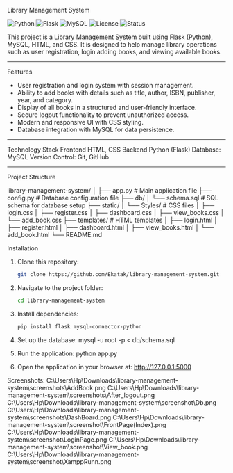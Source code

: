  Library Management System

![Python](https://img.shields.io/badge/Python-3.13-blue)
![Flask](https://img.shields.io/badge/Flask-Framework-green)
![MySQL](https://img.shields.io/badge/MySQL-Database-orange)
![License](https://img.shields.io/badge/License-MIT-yellow)
![Status](https://img.shields.io/badge/Status-Active-brightgreen)

This project is a Library Management System built using Flask (Python), MySQL, HTML, and CSS.
It is designed to help manage library operations such as user registration, login
adding books, and viewing available books.

---

Features
* User registration and login system with session management.
* Ability to add books with details such as title, author, ISBN, publisher, year, and category.
* Display of all books in a structured and user-friendly interface.
* Secure logout functionality to prevent unauthorized access.
* Modern and responsive UI with CSS styling.
* Database integration with MySQL for data persistence.

---

 Technology Stack
    Frontend HTML, CSS
    Backend Python (Flask)
    Database: MySQL
    Version Control: Git, GitHub

---

 Project Structure


library-management-system/
│
├── app.py                     # Main application file
├── config.py                  # Database configuration file
├── db/
│   └── schema.sql             # SQL schema for database setup
├── static/
│   └── Styles/                # CSS files
│       ├── login.css
│       ├── register.css
│       ├── dashboard.css
│       ├── view_books.css
│       └── add_book.css
├── templates/                 # HTML templates
│   ├── login.html
│   ├── register.html
│   ├── dashboard.html
│   ├── view_books.html
│   └── add_book.html
└── README.md




 Installation

1. Clone this repository:

   ```bash
   git clone https://github.com/Ekatak/library-management-system.git
   ```
2. Navigate to the project folder:

   ```bash
   cd library-management-system
   ```
3. Install dependencies:

   ```bash
   pip install flask mysql-connector-python
   ```
4. Set up the database:
   mysql -u root -p < db/schema.sql

5. Run the application:
   python app.py
   
6. Open the application in your browser at:
   http://127.0.0.1:5000
   

Screenshots:
C:\Users\Hp\Downloads\library-management-system\screenshots\AddBook.png
C:\Users\Hp\Downloads\library-management-system\screenshots\After_logout.png
C:\Users\Hp\Downloads\library-management-system\screenshot\Db.png
C:\Users\Hp\Downloads\library-management-system\screenshots\DashBoard.png
C:\Users\Hp\Downloads\library-management-system\screenshot\FrontPage(Index).png
C:\Users\Hp\Downloads\library-management-system\screenshot\LoginPage.png
C:\Users\Hp\Downloads\library-management-system\screenshot\View_book.png
C:\Users\Hp\Downloads\library-management-system\screenshot\XamppRunn.png

